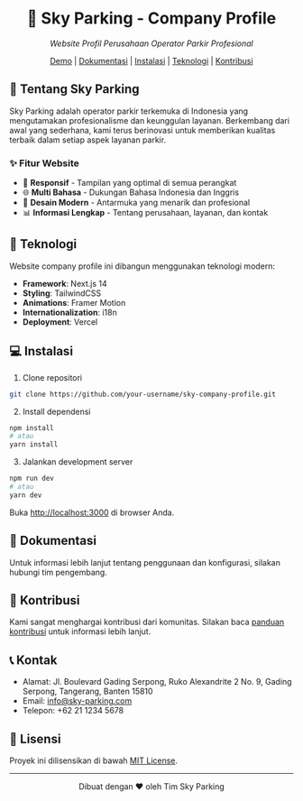 <div align="center">

# 🏢 Sky Parking - Company Profile

_Website Profil Perusahaan Operator Parkir Profesional_

[Demo](https://sky-parking.vercel.app) | [Dokumentasi](#dokumentasi) | [Instalasi](#instalasi) | [Teknologi](#teknologi) | [Kontribusi](#kontribusi)

</div>

## 🌟 Tentang Sky Parking

Sky Parking adalah operator parkir terkemuka di Indonesia yang mengutamakan profesionalisme dan keunggulan layanan. Berkembang dari awal yang sederhana, kami terus berinovasi untuk memberikan kualitas terbaik dalam setiap aspek layanan parkir.

### ✨ Fitur Website

- 📱 **Responsif** - Tampilan yang optimal di semua perangkat
- 🌐 **Multi Bahasa** - Dukungan Bahasa Indonesia dan Inggris
- 🎨 **Desain Modern** - Antarmuka yang menarik dan profesional
- 📊 **Informasi Lengkap** - Tentang perusahaan, layanan, dan kontak

## 🚀 Teknologi

Website company profile ini dibangun menggunakan teknologi modern:

- **Framework**: Next.js 14
- **Styling**: TailwindCSS
- **Animations**: Framer Motion
- **Internationalization**: i18n
- **Deployment**: Vercel

## 💻 Instalasi

1. Clone repositori
```bash
git clone https://github.com/your-username/sky-company-profile.git
```

2. Install dependensi
```bash
npm install
# atau
yarn install
```

3. Jalankan development server
```bash
npm run dev
# atau
yarn dev
```

Buka [http://localhost:3000](http://localhost:3000) di browser Anda.

## 📖 Dokumentasi

Untuk informasi lebih lanjut tentang penggunaan dan konfigurasi, silakan hubungi tim pengembang.

## 🤝 Kontribusi

Kami sangat menghargai kontribusi dari komunitas. Silakan baca [panduan kontribusi](CONTRIBUTING.md) untuk informasi lebih lanjut.

## 📞 Kontak

- Alamat: Jl. Boulevard Gading Serpong, Ruko Alexandrite 2 No. 9, Gading Serpong, Tangerang, Banten 15810
- Email: info@sky-parking.com
- Telepon: +62 21 1234 5678

## 📄 Lisensi

Proyek ini dilisensikan di bawah [MIT License](LICENSE).

---

<div align="center">
Dibuat dengan ❤️ oleh Tim Sky Parking
</div>
